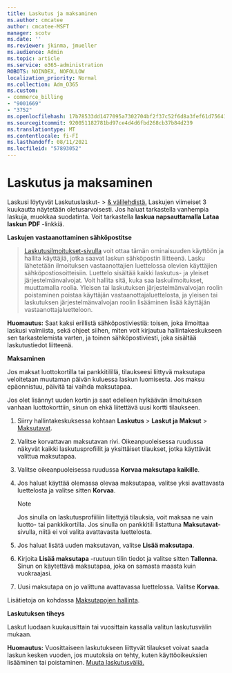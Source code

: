 ```yaml
---
title: Laskutus ja maksaminen
ms.author: cmcatee
author: cmcatee-MSFT
manager: scotv
ms.date: ''
ms.reviewer: jkinma, jmueller
ms.audience: Admin
ms.topic: article
ms.service: o365-administration
ROBOTS: NOINDEX, NOFOLLOW
localization_priority: Normal
ms.collection: Adm_O365
ms.custom:
- commerce_billing
- "9001669"
- "3752"
ms.openlocfilehash: 17b78533dd1477095a7302704bf2f37c52f6d8a3fef61d756413ce51cc5f200f
ms.sourcegitcommit: 920051182781bd97ce4d4d6fbd268cb37b84d239
ms.translationtype: MT
ms.contentlocale: fi-FI
ms.lasthandoff: 08/11/2021
ms.locfileid: "57893052"
---
```

# <a name="billing-and-payment"></a>Laskutus ja maksaminen

Laskusi löytyvät Laskutuslaskut-   >  [& välilehdistä.](https://go.microsoft.com/fwlink/p/?linkid=848039)  Laskujen viimeiset 3 kuukautta näytetään oletusarvoisesti.  Jos haluat tarkastella vanhempia laskuja, muokkaa suodatinta.  Voit tarkastella **laskua napsauttamalla Lataa laskun PDF** -linkkiä.

**Laskujen vastaanottaminen sähköpostitse**

  >  [Laskutusilmoitukset-sivulla](https://go.microsoft.com/fwlink/p/?linkid=853212) voit ottaa tämän  ominaisuuden käyttöön ja hallita käyttäjiä, jotka saavat laskun sähköpostin liitteenä. Lasku lähetetään ilmoituksen vastaanottajien luettelossa olevien käyttäjien sähköpostiosoitteisiin. Luettelo sisältää kaikki laskutus- ja yleiset järjestelmänvalvojat.  Voit hallita sitä, kuka saa laskuilmoitukset, muuttamalla roolia.  Yleisen tai laskutuksen järjestelmänvalvojan roolin poistaminen poistaa käyttäjän vastaanottajaluettelosta, ja yleisen tai laskutuksen järjestelmänvalvojan roolin lisääminen lisää käyttäjän vastaanottajaluetteloon.

**Huomautus:** Saat kaksi erillistä sähköpostiviestiä: toisen, joka ilmoittaa laskusi valmiista, sekä ohjeet siihen, miten voit kirjautua hallintakeskukseen sen tarkastelemista varten, ja toinen sähköpostiviesti, joka sisältää laskutustiedot liitteenä.

**Maksaminen**

Jos maksat luottokortilla tai pankkitilillä, tilaukseesi liittyvä maksutapa veloitetaan muutaman päivän kuluessa laskun luomisesta. Jos maksu epäonnistuu, päivitä tai vaihda maksutapaa.

Jos olet lisännyt uuden kortin ja saat edelleen hylkäävän ilmoituksen vanhaan luottokorttiin, sinun on ehkä liitettävä uusi kortti tilaukseen.

1. Siirry hallintakeskuksessa kohtaan **Laskutus** > **Laskut ja Maksut** > [Maksutavat](https://go.microsoft.com/fwlink/p/?linkid=2018806).

2. Valitse korvattavan maksutavan rivi. Oikeanpuoleisessa ruudussa näkyvät kaikki laskutusprofiilit ja yksittäiset tilaukset, jotka käyttävät valittua maksutapaa.

3. Valitse oikeanpuoleisessa ruudussa **Korvaa maksutapa kaikille**.

4. Jos haluat käyttää olemassa olevaa maksutapaa, valitse yksi avattavasta luettelosta ja valitse sitten **Korvaa**.

    > [!NOTE]
    > Jos sinulla on laskutusprofiiliin liitettyjä tilauksia, voit maksaa ne vain luotto- tai pankkikortilla. Jos sinulla on pankkitili listattuna **Maksutavat**-sivulla, niitä ei voi valita avattavasta luettelosta.

5. Jos haluat lisätä uuden maksutavan, valitse **Lisää maksutapa**.

6. Kirjoita **Lisää maksutapa** -ruutuun tilin tiedot ja valitse sitten **Tallenna**. Sinun on käytettävä maksutapaa, joka on samasta maasta kuin vuokraajasi.

7. Uusi maksutapa on jo valittuna avattavassa luettelossa. Valitse **Korvaa**.

Lisätietoja on kohdassa [Maksutapojen hallinta](https://docs.microsoft.com/microsoft-365/commerce/billing-and-payments/manage-payment-methods).

**Laskutuksen tiheys**

Laskut luodaan kuukausittain tai vuosittain kassalla valitun laskutusvälin mukaan.  

**Huomautus:** Vuosittaiseen laskutukseen liittyvät tilaukset voivat saada laskun kesken vuoden, jos muutoksia on tehty, kuten käyttöoikeuksien lisääminen tai poistaminen. [Muuta laskutusväliä.](https://docs.microsoft.com/microsoft-365/commerce/billing-and-payments/change-payment-frequency)
